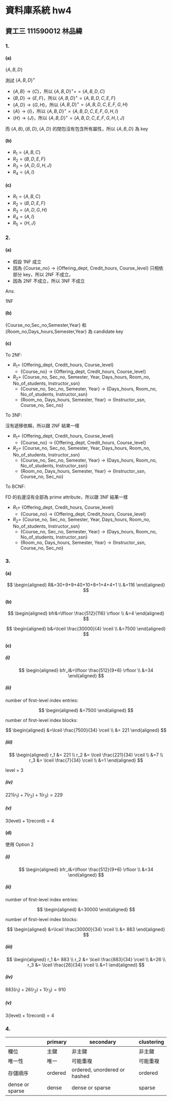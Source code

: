 # 資料庫系統 hw4

## 資工三 111590012 林品緯

### 1.

#### (a)

$\{A,B,D\}$

測試 $\{A,B,D\}^+$

- $\{A,B\}\rightarrow\{C\}$，所以 $\{A,B,D\}^++=\{A,B,D,C\}$
- $\{B,D\}\rightarrow\{E,F\}$，所以 $\{A,B,D\}^+=\{A,B,D,C,E,F\}$
- $\{A,D\}\rightarrow\{G,H\}$，所以 $\{A,B,D\}^+=\{A,B,D,C,E,F,G,H\}$
- $\{A\}\rightarrow\{I\}$，所以 $\{A,B,D\}^+=\{A,B,D,C,E,F,G,H,I\}$
- $\{H\}\rightarrow\{J\}$，所以 $\{A,B,D\}^+=\{A,B,D,C,E,F,G,H,I,J\}$

而 $\{A,B\},\{B,D\},\{A,D\}$ 的閉包沒有包含所有屬性，所以 $\{A,B,D\}$ 為 key

#### (b)

- $R_1 = \{A, B, C\}$
- $R_2 = \{B, D, E, F\}$
- $R_3 = \{A, D, G, H, J\}$
- $R_4 = \{A, I\}$

#### (c)

- $R_1 = \{A, B, C\}$
- $R_2 = \{B, D, E, F\}$
- $R_3 = \{A, D, G, H\}$
- $R_4 = \{A, I\}$
- $R_5 = \{H, J\}$

### 2.

#### (a)

- 假設 1NF 成立
- 因為 {Course_no} $\rightarrow$ {Offering_dept, Credit_hours, Course_level} 只相依部分 key，所以 2NF 不成立。
- 因為 2NF 不成立，所以 3NF 不成立

Ans:

1NF

#### (b)

{Course_no,Sec_no,Semester,Year} 和 {Room_no,Days_hours,Semester,Year} 為 candidate key

#### (c)

To 2NF:

- $R_1 =$ {Offering_dept, Credit_hours, Course_level}
  - {Course_no} $\rightarrow$ {Offering_dept, Credit_hours, Course_level}
- $R_2 =$ {Course_no, Sec_no, Semester, Year, Days_hours, Room_no, No_of_students, Instructor_ssn}
  - {Course_no, Sec_no, Semester, Year} $\rightarrow$ {Days_hours, Room_no,
    No_of_students, Instructor_ssn}
  - {Room_no, Days_hours, Semester, Year} $\rightarrow$ {Instructor_ssn, Course_no,
    Sec_no}

To 3NF:

沒有遞移依賴，所以跟 2NF 結果一樣

- $R_1 =$ {Offering_dept, Credit_hours, Course_level}
  - {Course_no} $\rightarrow$ {Offering_dept, Credit_hours, Course_level}
- $R_2 =$ {Course_no, Sec_no, Semester, Year, Days_hours, Room_no, No_of_students, Instructor_ssn}
  - {Course_no, Sec_no, Semester, Year} $\rightarrow$ {Days_hours, Room_no,
    No_of_students, Instructor_ssn}
  - {Room_no, Days_hours, Semester, Year} $\rightarrow$ {Instructor_ssn, Course_no,
    Sec_no}

To BCNF:

FD 的右邊沒有全部為 prime attribute，所以跟 3NF 結果一樣

- $R_1 =$ {Offering_dept, Credit_hours, Course_level}
  - {Course_no} $\rightarrow$ {Offering_dept, Credit_hours, Course_level}
- $R_2 =$ {Course_no, Sec_no, Semester, Year, Days_hours, Room_no, No_of_students, Instructor_ssn}
  - {Course_no, Sec_no, Semester, Year} $\rightarrow$ {Days_hours, Room_no,
    No_of_students, Instructor_ssn}
  - {Room_no, Days_hours, Semester, Year} $\rightarrow$ {Instructor_ssn, Course_no,
    Sec_no}

### 3.

#### (a)

$$
\begin{aligned}
R&=30+9+9+40+10+8+1+4+4+1 \\
&=116
\end{aligned}
$$

#### (b)

$$
\begin{aligned}
bfr&=\lfloor \frac{512}{116} \rfloor \\
&=4
\end{aligned}
$$

$$
\begin{aligned}
b&=\lceil \frac{30000}{4} \rceil \\
&=7500
\end{aligned}
$$

#### (c)

##### (i)

$$
\begin{aligned}
bfr_i&=\lfloor \frac{512}{9+6} \rfloor \\
&=34
\end{aligned}
$$

##### (ii)

number of first-level index entries:

$$
\begin{aligned}
&=7500
\end{aligned}
$$

number of first-level index blocks:

$$
\begin{aligned}
&=\lceil \frac{7500}{34} \rceil \\
&= 221
\end{aligned}
$$

##### (iii)

$$
\begin{aligned}
r_1 &= 221 \\
r_2 &= \lceil \frac{221}{34} \rceil \\
&=7 \\
r_3 &= \lceil \frac{7}{34} \rceil \\
&=1
\end{aligned}
$$

level = 3

##### (iv)

$221(r_1)+7(r_2)+1(r_3) = 229$

##### (v)

$3(\text{level})+1(\text{record}) = 4$

#### (d)

使用 Option 2

##### (i)

$$
\begin{aligned}
bfr_i&=\lfloor \frac{512}{9+6} \rfloor \\
&=34
\end{aligned}
$$

##### (ii)

number of first-level index entries:

$$
\begin{aligned}
&=30000
\end{aligned}
$$

number of first-level index blocks:

$$
\begin{aligned}
&=\lceil \frac{30000}{34} \rceil \\
&= 883
\end{aligned}
$$

##### (iii)

$$
\begin{aligned}
r_1 &= 883 \\
r_2 &= \lceil \frac{883}{34} \rceil \\
&=26 \\
r_3 &= \lceil \frac{26}{34} \rceil \\
&=1
\end{aligned}
$$

##### (iv)

$883(r_1)+26(r_2)+1(r_3) = 910$

##### (v)

$3(\text{level})+1(\text{record}) = 4$

### 4.

|                 | primary | secondary                    | clustering |
| --------------- | ------- | ---------------------------- | ---------- |
| 欄位            | 主鍵    | 非主鍵                       | 非主鍵     |
| 唯一性          | 唯一    | 可能重複                     | 可能重複   |
| 存儲順序        | ordered | ordered, unordered or hashed | ordered    |
| dense or sparse | dense   | dense or sparse              | sparse     |
